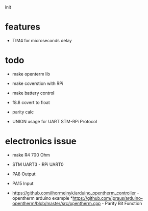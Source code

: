 init
# features

* TIM4 for microseconds delay 
# todo

* make openterm lib
* make coverstion with RPi
* make battery control

* f8.8 covert to float
* parity calc

* UNION usage for UART STM-RPi Protocol

# electronics issue
* make R4 700 Ohm
* STM UART3 - RPi UART0

* PA8 Output
* PA15 Input

* https://github.com/ihormelnyk/arduino_opentherm_controller - opentherm arduino example
*https://github.com/jpraus/arduino-opentherm/blob/master/src/opentherm.cpp - Parity Bit Function